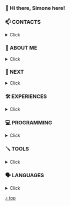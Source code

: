 <a name="top"></a>
### 👋 Hi there, Simone here!

### 📫 CONTACTS
<details>
   <summary> Click </summary>
   
|  **My Contacts** |                          |
|-------------------|--------------------------|
| **WhatsApp**      | +39_334_23_25_244          |
| **Email**         | simobara_@_hotmail_._it     |
| **Note**          | To write each one, with NO underscore/space | 

</details>

### 👤 ABOUT ME 
<details >
   <summary> Click </summary>

- I am a professional Frontend Software Engineer.

- I possess a deep interest and am diligently refining my expertise in pivotal technologies such as Typescript, ReactJS 
(with its extensive ecosystem including Redux, React Hooks, and Context API), NodeJS, MongoDB, and GraphQL. Throughout my
career, I have collaborated with diverse businesses and growing startups, bolstering their operations through the development
of robust web applications. When I'm not engrossed in coding or designing, I dedicate time to stay abreast of the latest
development trends, continually honing my professional arsenal.

- Beyond the realm of technology, I harbor a fervent passion for photography. Additionally, I am an avid runner, a pursuit I 
undertake not only for physical vigor but also to ensure mental resilience and well-being. 

</details>

### 🔭 NEXT
<details>
   <summary> Click </summary>

-  Web platform dedicated to soccer supporters, particularly focusing on Italian Serie A, but also providing real-time 
updates on other leagues. The platform offers the ability to analyze statistics, discuss matches with fellow fans, stay updated
on the latest news, and provides links for real-time match updates.

</details>

### 🛠️ EXPERIENCES
<details>
   <summary> Click </summary>

**FRONT END - Web Developer ( React )**
- Design and modeling of web pages primarily in ReactJS.
- Expert in the use of fundamental web technologies such as Html5, Css3, Bootstrap, and JS (ES6+).
- Deep knowledge of the React ecosystem, including:
  - Advanced use of React Hooks and Context API.
  - Proficiency in development with Redux for global state management, familiar with middleware: Redux Thunk and Redux Saga.
  - Experience with routing libraries such as React Router.
  - Creation of dynamic interfaces with React Spring and other animation tools.
  - Use of UI component libraries like Material-UI or Ant Design.
  - Skilled in building forms with React Hook Form or Formik.
- Specialized in creating React web pages utilizing Typescript, leveraging static typing to enhance application robustness.
- Management of NoSQL databases like MongoDB and manipulation of JSON files.
- Proficient with bundling tools like Webpack and task runners like Gulp.
- Familiarity with testing frameworks such as Jest, React Testing Library, and Enzyme.
- Daily use of package management systems like npm or yarn.
- Responsible for updating and maintaining existing websites, using the JAMstack approach with React and tools: Gatsby/Next.
- Advanced English communication skills.
- Experience in using tools like Postman for API testing and Docker for containerization.
- Effective code management through versioning systems like Git/GitHub and familiarity with CI/CD processes.
- Utilization of performance optimization tools like Lighthouse and Chrome DevTools.

</details>

### 💻 PROGRAMMING
<details>
   <summary> Click </summary>

|    ➡️   **FRONT END**    |                 |
|-----------------|-----------------|
| HTML            | ⭐⭐⭐⭐⭐     | 
| CSS/SASS        | ⭐⭐⭐⭐⭐     | 
| Bootstrap       | ⭐⭐⭐⭐     |  
| Tailwind        | ⭐⭐⭐⭐⭐       | 
| JS/TS	          | ⭐⭐⭐⭐⭐     | 
| React           | ⭐⭐⭐⭐⭐     | 
| Angular         | ⭐⭐⭐          | 


|   📱   **MOBILE**     |                     |
|------------------|---------------------|
| React Native     | ⭐⭐                  |
| Flutter          | ⭐⭐⭐⭐              |


|    ⬅️   **BACKEND**    |                   | 
|-----------------|-----------------|
| NodeJS          | ⭐⭐⭐⭐        |
| Java            | ⭐⭐⭐          |
| Python          | ⭐⭐⭐          |
| .NET C#         | ⭐              |


|    🛢️   **DATABASE**    |                 |
|-----------------|-----------------|
| SQL             | ⭐⭐⭐          |
| MongoDB         | ⭐⭐⭐          |


</details>


### 🪛  TOOLS
<details>
   <summary> Click </summary>

| **Database Tools**   |                           |
|----------------------|---------------------------|
| MySQL Workbench      | for managing MySQL databases |
| PgAdmin              | for managing PostgreSQL       |
| SQL Server           | for managing SQL Server       |
| SQLite Browser       | for managing SQLite database  |

| **API Tools**           |                           |
|-------------------------|---------------------------|
| Postman                 | for testing APIs          |
| Insomnia                | for testing APIs          |
| Swagger                 | for API Documentation     |

| **IDEs & Editors**  |                           |
|--------------------------|---------------------------|
| Visual Studio Code       | extensible code editor    |
| IntelliJ IDEA            | IDE for Java and other languages |
| Eclipse                  | multi-language IDE        |
| Atom                     | open-source code editor   |

| **Version Control**       |                           |
|---------------------------|---------------------------|
| Git                       | distributed version control system |
| GitHub                    | code hosting platform              |
| GitLab                    | with integrated CI/CD features     |
| Sourcetree                | GUI for Git                        |

| **Containerization** |                           |
|-----------------|-----------------------------|
| Docker          | platform for containerization |
| Kubernetes      | for managing Docker clusters  |
| Vagrant         | for creating virtual dev env  |

| **Other Useful Tools** |                           |
|------------------------|---------------------------|
| Webpack               | bundler for JS & friends  |
| Babel                 | JavaScript transpiler     |
| ESLint                | JavaScript linter         |
| Prettier              | code formatter            |

</details>


### 🗣   LANGUAGES
<details>
   <summary> Click </summary>

| Language        | Proficiency     |
|-----------------|-----------------|
| 🇮🇹 Italian     | ⭐⭐⭐⭐⭐      |
| 🇦🇺 English     | ⭐⭐⭐⭐⭐      |
| 🇪🇸 Spanish     | ⭐⭐⭐⭐⭐      |
| 🇫🇷 French      | ⭐⭐⭐          |

</details>

[//]: # (Simobara's GitHub stats]&#40;https://github-readme-stats.vercel.app/api?username=simobara&show_icons=true&theme=transparent&#41;)

[⤴️ top](#top)



